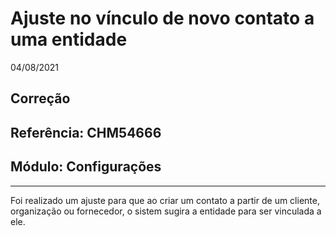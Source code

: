 # Ajuste no vínculo de novo contato a uma entidade
04/08/2021
## Correção
## Referência: CHM54666
## Módulo: Configurações
***

Foi realizado um ajuste para que ao criar um contato a partir de um cliente, organização ou fornecedor, o sistem sugira a entidade para ser vinculada a ele.
